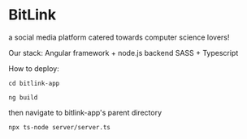 # BitLink

a social media platform catered towards computer science lovers!

Our stack:
Angular framework + node.js backend
SASS + Typescript

How to deploy:

`cd bitlink-app`

`ng build`

then navigate to bitlink-app's parent directory

`npx ts-node server/server.ts`
